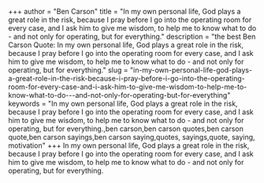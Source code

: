 +++
author = "Ben Carson"
title = "In my own personal life, God plays a great role in the risk, because I pray before I go into the operating room for every case, and I ask him to give me wisdom, to help me to know what to do - and not only for operating, but for everything."
description = "the best Ben Carson Quote: In my own personal life, God plays a great role in the risk, because I pray before I go into the operating room for every case, and I ask him to give me wisdom, to help me to know what to do - and not only for operating, but for everything."
slug = "in-my-own-personal-life-god-plays-a-great-role-in-the-risk-because-i-pray-before-i-go-into-the-operating-room-for-every-case-and-i-ask-him-to-give-me-wisdom-to-help-me-to-know-what-to-do---and-not-only-for-operating-but-for-everything"
keywords = "In my own personal life, God plays a great role in the risk, because I pray before I go into the operating room for every case, and I ask him to give me wisdom, to help me to know what to do - and not only for operating, but for everything.,ben carson,ben carson quotes,ben carson quote,ben carson sayings,ben carson saying,quotes, sayings,quote, saying, motivation"
+++
In my own personal life, God plays a great role in the risk, because I pray before I go into the operating room for every case, and I ask him to give me wisdom, to help me to know what to do - and not only for operating, but for everything.
